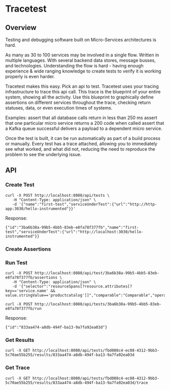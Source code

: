# Tracetest

## Overview

Testing and debugging software built on Micro-Services architectures is hard.

As many as 30 to 100 services may be involved in a single flow. Written in multiple languages. With several backend data stores, message busses, and technologies. Understanding the flow is hard - having enough experience & wide ranging knowledge to create tests to verify it is working properly is even harder.

Tracetest makes this easy. Pick an api to test. Tracetest uses your tracing infrastructure to trace this api call. This trace is the blueprint of your entire system, showing all the activity. Use this blueprint to graphically define assertions on different services throughout the trace, checking return statuses, data, or even execution times of systems.

Examples:
assert that all database calls return in less than 250 ms
assert that one particular micro service returns a 200 code when called
assert that a Kafka queue successful delivers a payload to a dependent micro service.

Once the test is built, it can be run automatically as part of a build process or manually. Every test has a trace attached, allowing you to immediately see what worked, and what did not, reducing the need to reproduce the problem to see the underlying issue.

## API

### Create Test

```
curl -X POST http://localhost:8080/api/tests \
   -H "Content-Type: application/json" \
   -d '{"name":"first-test","serviceUnderTest":{"url":"http://http-app:3030/hello-instrumented"}}'

```

Response:

```
{"id":"3ba6b38a-99b5-4bb5-83eb-e8fa78f377fb","name":"first-test","serviceUnderTest":{"url":"http://localhost:3030/hello-instrumented"}}
```

### Create Assertions

### Run Test

```
curl -X POST http://localhost:8080/api/test/3ba6b38a-99b5-4bb5-83eb-e8fa78f377fb/assertions \
   -H "Content-Type: application/json" \
   -d '{"selector":"resourceSpans[?resource.attributes[?key=='service.name' && value.stringValue=='productcatalog']]","comparable":"Comparable","operator":"Operator"}'
```

```
curl -X POST http://localhost:8080/api/tests/3ba6b38a-99b5-4bb5-83eb-e8fa78f377fb/run
```

Response:

```
{"id":"833aa474-a8db-494f-ba13-9a7fa92ea03d"}
```

### Get Results

```
curl -X GET http://localhost:8080/api/tests/fbd008c4-ec08-4312-9bb3-5c70ae55b255/results/833aa474-a8db-494f-ba13-9a7fa92ea03d
```

### Get Trace

```
curl -X GET http://localhost:8080/api/tests/fbd008c4-ec08-4312-9bb3-5c70ae55b255/results/833aa474-a8db-494f-ba13-9a7fa92ea03d/trace
```
